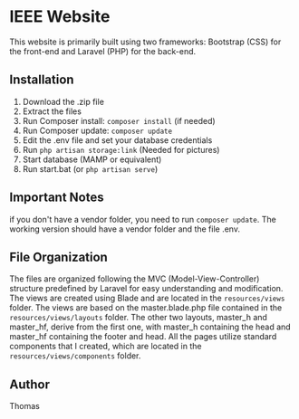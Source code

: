 # IEEE Website

This website is primarily built using two frameworks: Bootstrap (CSS) for the front-end and Laravel (PHP) for the back-end.

## Installation

1. Download the .zip file
2. Extract the files
3. Run Composer install: `composer install` (if needed)
4. Run Composer update: `composer update`
5. Edit the .env file and set your database credentials
6. Run `php artisan storage:link` (Needed for pictures)
7. Start database (MAMP or equivalent)
8. Run start.bat (or `php artisan serve`)

## Important Notes

if you don't have a vendor folder, you need to run `composer update`. The working version should have a vendor folder and the file .env.

## File Organization

The files are organized following the MVC (Model-View-Controller) structure predefined by Laravel for easy understanding and modification. The views are created using Blade and are located in the `resources/views` folder. The views are based on the master.blade.php file contained in the `resources/views/layouts` folder. The other two layouts, master_h and master_hf, derive from the first one, with master_h containing the head and master_hf containing the footer and head. All the pages utilize standard components that I created, which are located in the `resources/views/components` folder.

## Author

Thomas
